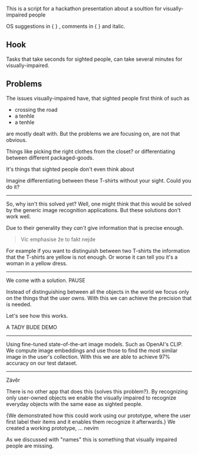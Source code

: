 This is a script for a hackathon presentation about a soultion for visually-impaired people


OS suggestions in { } , comments in { } and italic.

## Hook

Tasks that take seconds for sighted people, can take several minutes for visually-impaired.

## Problems

The issues visually-impaired have, that sighted people first think of such as

- crossing the road
- a tenhle
- a tenhle

are mostly dealt with. But the problems we are focusing on, are not that obvious.

Things like picking the right clothes from the closet? or differentiating between different packaged-goods.


It's things that sighted people don't even think about

[//]: # (While these things may be a routine for sighted people,)

[//]: # (they can pose a *significant* challenge for visually-impaired.)

Imagine differentiating between these T-shirts without your sight. Could you do it?

----

So, why isn't this solved yet? Well, one might think that this would be solved
by the generic image recognition applications. But these solutions don't work well.

Due to their generality they *can't* give information that is precise enough.

> Víc emphasise že to fakt nejde

For example
if you want to distinguish between two T-shirts the information that the T-shirts
are yellow is not enough. Or worse it can tell you it's a woman in a yellow dress.

----

We come with a solution. PAUSE

Instead of distinguishing between all the objects in the world we focus only on the things
that the user owns. With this we can achieve the precision that is needed.

Let's see how
this works.

A TADY BUDE DEMO

---- 

Using fine-tuned state-of-the-art image models. Such as OpenAI's CLIP.
We compute image embeddings and use those to find the most similar image in the user's
collection. With this we are able to achieve 97% accuracy on our test dataset.


---
Závěr

There is no other app that does this {solves this problem?}. By recognizing only user-owned objects
we enable the visually impaired to recognize
everyday objects with the same ease as sighted people.

{We demonstrated how this could work using our prototype, where the user first label their items and
it enables them recognize it afterwards.}
We created a working prototype, ... nevím

As we discussed with "names" this is something that visually impaired people are missing. 

